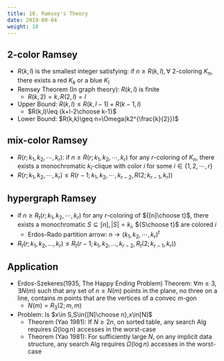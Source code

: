 ```yaml
---
title: 10. Ramsey's Theory
date: 2019-09-04
weight: 10
---
```


## 2-color Ramsey

* $R(k,l)$ is the smallest integer satisfying: if $n\geq R(k,l),\forall$ 2-coloring $K_n$, there exists a red $K_k$ or a blue $K_l$
* Remsey Theorem (In graph theory): $R(k,l)$ is finite
  * $R(k,2)=k,R(2,l)=l$
* Upper Bound: $R(k,l)\leq R(k,l-1)+R(k-1,l)$
  * $R(k,l)\leq {k+l-2\choose k-1}$
* Lower Bound: $R(k,k)\geq n=\Omega(k2^{\frac{k}{2}})$

## mix-color Ramsey

* $R(r;k_1,k_2,\cdots,k_r)$: if $n\geq R(r;k_1,k_2,\cdots,k_r)$ for any $r$-coloring of $K_n$, there exists a monochromatic $k_i$-clique with color $i$ for some $i\in\{1,2,\cdots,r\}$
* $R(r;k_1,k_2,\cdots,k_r)\leq R(r-1;k_1,k_2,\cdots,k_{r-2},R(2;k_{r-1},k_r))$

## hypergraph Ramsey

* if $n\geq R_t(r;k_1,k_2,\cdots,k_r)$ for any $r$-coloring of ${[n]\choose t}$, there exists a monochromatic $S\subseteq [n],|S|=k_i$, ${S\choose t}$ are colored $i$
  * Erdos-Rado partition arrow: $n\rightarrow(k_1,k_2,\cdots,k_r)^t$
* $R_{t}(r;k_{1},k_{2},\ldots ,k_{r})\leq R_{t}(r-1;k_{1},k_{2},\ldots ,k_{r-2},R_{t}(2;k_{r-1},k_{r}))$

## Application

* Erdos-Szekeres(1935, The Happy Ending Problem) Theorem: $\forall m\geq 3,\exists N(m)$ such that any set of $n\geq N(m)$ points in the plane, no three on a line, contains $m$ points that are the vertices of a convec $m$-gon
  * $N(m)=R_3(2;m,m)$
* Problem: Is $x\in S,S\in{[N]\choose n},x\in[N]$
  * Theorem (Yao 1981): If $N\geq 2n$, on sorted table, any search Alg requires $\Omega(\log n)$ accesses in the worst-case
  * Theorem (Yao 1981): For sufficiently large $N$, on any implicit data structure, any search Alg requires $\Omega(\log n)$ accesses in the worst-case

